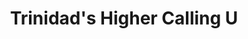 ---
title: "Trinidad's Higher Calling U"
url: /trinidad/trinidads-higher-calling-u/
shop: cannabis
---